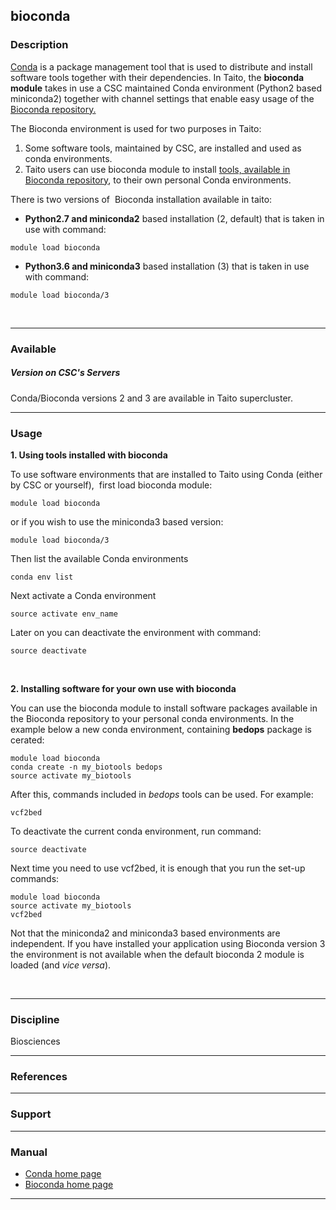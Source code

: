 ## bioconda

### Description

[Conda] is a package management tool that is used to distribute and
install software tools together with their dependencies. In Taito, the
**bioconda module** takes in use a CSC maintained Conda environment
(Python2 based miniconda2) together with channel settings that enable
easy usage of the [Bioconda repository.]

The Bioconda environment is used for two purposes in Taito:

1.  Some software tools, maintained by CSC, are installed and used as
    conda environments.
2.  Taito users can use bioconda module to install [tools, available in
    Bioconda repository], to their own personal Conda environments.

There is two versions of  Bioconda installation available in taito:

-   **Python2.7 and miniconda2** based installation (2, default) that is
    taken in use with command:

~~~~
module load bioconda
~~~~

-   **Python3.6 and miniconda3** based installation (3) that is taken in
    use with command:

~~~~
module load bioconda/3
~~~~

 

------------------------------------------------------------------------

### Available

##### Version on CSC's Servers

Conda/Bioconda versions 2 and 3 are available in Taito supercluster.

------------------------------------------------------------------------

### Usage

**1. Using tools installed with bioconda**

To use software environments that are installed to Taito using Conda
(either by CSC or yourself),  first load bioconda module:

    module load bioconda

or if you wish to use the miniconda3 based version:

    module load bioconda/3

Then list the available Conda environments

    conda env list

Next activate a Conda environment

    source activate env_name

Later on you can deactivate the environment with command:

    source deactivate

 

**2. Installing software for your own use with bioconda**

You can use the bioconda module to install software packages available
in the Bioconda repository to your personal conda environments. In the
example below a new conda environment, containing **bedops** package is
cerated:

    module load bioconda
    conda create -n my_biotools bedops
    source activate my_biotools

After this, commands included in *bedops* tools can be used. For
example:

    vcf2bed

To deactivate the current conda environment, run command:

    source deactivate

Next time you need to use vcf2bed, it is enough that you run the set-up
commands:

    module load bioconda
    source activate my_biotools
    vcf2bed

Not that the miniconda2 and miniconda3 based environments are
independent. If you have installed your application using Bioconda
version 3 the environment is not available when the default bioconda 2
module is loaded (and *vice versa*).

 

------------------------------------------------------------------------

### Discipline

Biosciences  

------------------------------------------------------------------------

### References

------------------------------------------------------------------------

### Support

------------------------------------------------------------------------

### Manual

-   [Conda home page][Conda]
-   [Bioconda home page][Bioconda repository.]

------------------------------------------------------------------------

  [Conda]: https://conda.io/docs/
  [Bioconda repository.]: https://bioconda.github.io/
  [tools, available in Bioconda repository]: https://bioconda.github.io/recipes.html
